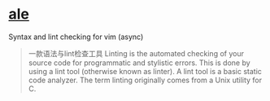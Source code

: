 # [ale](https://github.com/w0rp/ale)
Syntax and lint checking for vim (async)
> 一款语法与lint检查工具
> Linting is the automated checking of your source code for programmatic and stylistic errors. This is done by using a lint tool (otherwise known as linter). A lint tool is a basic static code analyzer. The term linting originally comes from a Unix utility for C.
